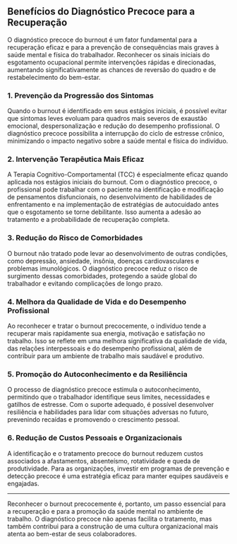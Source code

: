 
## Benefícios do Diagnóstico Precoce para a Recuperação

O diagnóstico precoce do burnout é um fator fundamental para a recuperação eficaz e para a prevenção de consequências mais graves à saúde mental e física do trabalhador. Reconhecer os sinais iniciais do esgotamento ocupacional permite intervenções rápidas e direcionadas, aumentando significativamente as chances de reversão do quadro e de restabelecimento do bem-estar.

### 1. Prevenção da Progressão dos Sintomas

Quando o burnout é identificado em seus estágios iniciais, é possível evitar que sintomas leves evoluam para quadros mais severos de exaustão emocional, despersonalização e redução do desempenho profissional. O diagnóstico precoce possibilita a interrupção do ciclo de estresse crônico, minimizando o impacto negativo sobre a saúde mental e física do indivíduo.

### 2. Intervenção Terapêutica Mais Eficaz

A Terapia Cognitivo-Comportamental (TCC) é especialmente eficaz quando aplicada nos estágios iniciais do burnout. Com o diagnóstico precoce, o profissional pode trabalhar com o paciente na identificação e modificação de pensamentos disfuncionais, no desenvolvimento de habilidades de enfrentamento e na implementação de estratégias de autocuidado antes que o esgotamento se torne debilitante. Isso aumenta a adesão ao tratamento e a probabilidade de recuperação completa.

### 3. Redução do Risco de Comorbidades

O burnout não tratado pode levar ao desenvolvimento de outras condições, como depressão, ansiedade, insônia, doenças cardiovasculares e problemas imunológicos. O diagnóstico precoce reduz o risco de surgimento dessas comorbidades, protegendo a saúde global do trabalhador e evitando complicações de longo prazo.

### 4. Melhora da Qualidade de Vida e do Desempenho Profissional

Ao reconhecer e tratar o burnout precocemente, o indivíduo tende a recuperar mais rapidamente sua energia, motivação e satisfação no trabalho. Isso se reflete em uma melhora significativa da qualidade de vida, das relações interpessoais e do desempenho profissional, além de contribuir para um ambiente de trabalho mais saudável e produtivo.

### 5. Promoção do Autoconhecimento e da Resiliência

O processo de diagnóstico precoce estimula o autoconhecimento, permitindo que o trabalhador identifique seus limites, necessidades e gatilhos de estresse. Com o suporte adequado, é possível desenvolver resiliência e habilidades para lidar com situações adversas no futuro, prevenindo recaídas e promovendo o crescimento pessoal.

### 6. Redução de Custos Pessoais e Organizacionais

A identificação e o tratamento precoce do burnout reduzem custos associados a afastamentos, absenteísmo, rotatividade e queda de produtividade. Para as organizações, investir em programas de prevenção e detecção precoce é uma estratégia eficaz para manter equipes saudáveis e engajadas.

---

Reconhecer o burnout precocemente é, portanto, um passo essencial para a recuperação e para a promoção da saúde mental no ambiente de trabalho. O diagnóstico precoce não apenas facilita o tratamento, mas também contribui para a construção de uma cultura organizacional mais atenta ao bem-estar de seus colaboradores.
```
